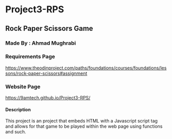 # Project3-RPS
## Rock Paper Scissors Game

### Made By : Ahmad Mughrabi

### Requirements Page
https://www.theodinproject.com/paths/foundations/courses/foundations/lessons/rock-paper-scissors#assignment

### Website Page
https://9amtech.github.io/Project3-RPS/

#### Description
This project is an project that embeds HTML with a Javascript script tag and allows for that game to be played within the web page using functions and such.

